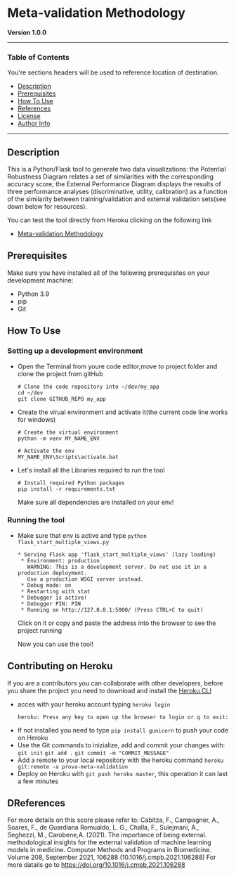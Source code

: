 #  Meta-validation Methodology

**Version 1.0.0**

---

### Table of Contents
You're sections headers will be used to reference location of destination.

- [Description](#description)
- [Prerequisites](#prerequisites)
- [How To Use](#how-to-use)
- [References](#references)
- [License](#license)
- [Author Info](#author-info)

---

## Description

This is a  Python/Flask tool to generate two data visualizations: the Potential Robustness Diagram relates a set of similarities with the corresponding accuracy score; the External Performance Diagram displays the results of three performance analyses (discriminative, utility, calibration) as a function of the similarity between training/validation and external validation sets(see down below for resources).

You can test the tool directly from Heroku clicking on the following link
- [Meta-validation Methodology](https://prova-meta-validation.herokuapp.com/)

## Prerequisites

Make sure you have installed all of the following prerequisites on your development machine:

- Python 3.9
- pip
- Git

## How To Use

### Setting up a development environment

- Open the Terminal from youre code editor,move to project folder and clone the project from gitHub 
    ```
    # Clone the code repository into ~/dev/my_app
    cd ~/dev
    git clone GITHUB_REPO my_app
    ```
- Create the virual environment and activate it(the current code line works for windows)
    ```    
    # Create the virtual environment
    python -m venv MY_NAME_ENV

    # Activate the env
    MY_NAME_ENV\Scripts\activate.bat
    ```
- Let's install all the Libraries required to run the tool
    ```
    # Install required Python packages
    pip install -r requirements.txt
    ```
    Make sure all dependencies are installed on your env!

### Running the tool 

- Make sure that env is active and type `python flask_start_multiple_views.py`

    ```
    * Serving Flask app 'flask_start_multiple_views' (lazy loading)
     * Environment: production
       WARNING: This is a development server. Do not use it in a production deployment.
       Use a production WSGI server instead.
     * Debug mode: on
     * Restarting with stat
     * Debugger is active!
     * Debugger PIN: PIN
     * Running on http://127.0.0.1:5000/ (Press CTRL+C to quit)
    ```

    Click on it or copy and paste the address into the browser to see the project running
    
    Now you can use the tool!
    
## Contributing on Heroku

If you are a contributors you can collaborate with other developers, before you share the project you
need to download and install the [Heroku CLI](https://devcenter.heroku.com/articles/heroku-cli)

- acces with your heroku account typing `heroku login`
    ```
    heroku: Press any key to open up the browser to login or q to exit: 
    ```
- If not installed you need to type `pip install gunicorn` to push your code on Heroku
- Use the Git commands to inizialize, add and commit your changes with:
    `git init`
    `git add .`
    `git commit -m "COMMIT_MESSAGE"`
- Add a remote to your local repository with the heroku command `heroku git:remote -a prova-meta-validation` 
- Deploy on Heroku with `git push heroku master`, this operation it can last a few minutes
    
## DReferences

For more details on this score please refer to:
Cabitza, F., Campagner, A., Soares, F., de Guardiana Romualdo, L. G., Challa, F., Sulejmani, A.,
Seghezzi, M., Carobene,A. (2021). The importance of being external. methodological insights for 
the external validation of machine learning models in medicine. Computer Methods and Programs in Biomedicine.
Volume 208, September 2021, 106288 (10.1016/j.cmpb.2021.106288)
For more datails go to https://doi.org/10.1016/j.cmpb.2021.106288
    
    


